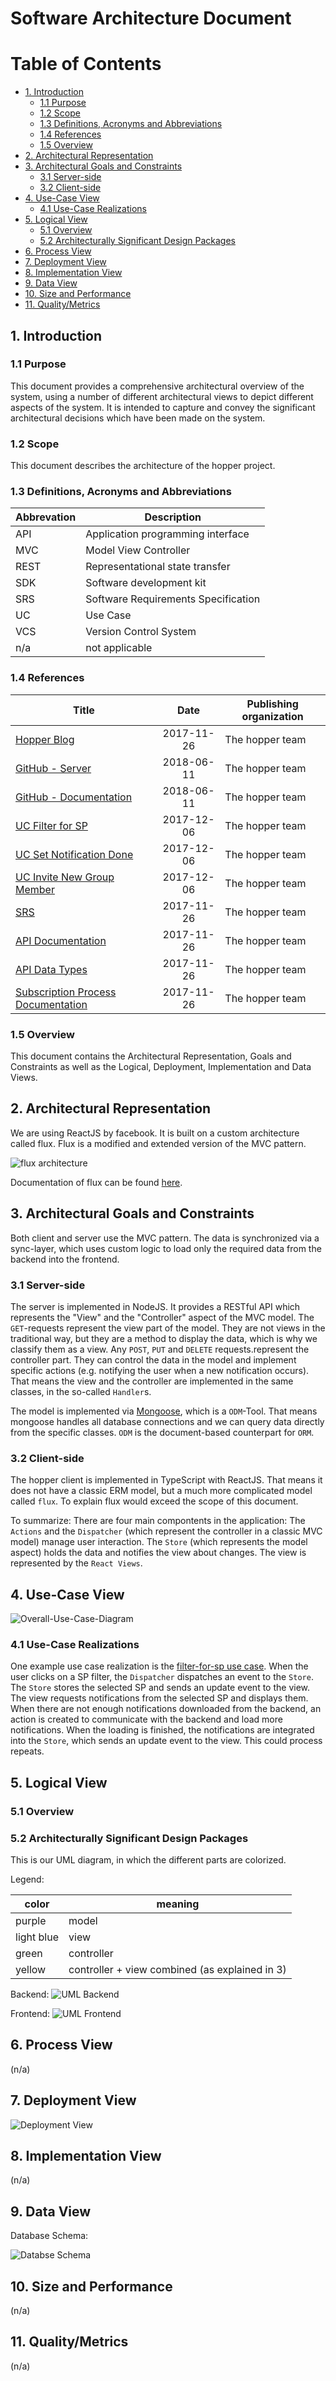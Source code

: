 # Software Architecture Document

# Table of Contents
- [1. Introduction](#1-introduction)
  * [1.1 Purpose](#11-purpose)
  * [1.2 Scope](#12-scope)
  * [1.3 Definitions, Acronyms and Abbreviations](#13-definitions--acronyms-and-abbreviations)
  * [1.4 References](#14-references)
  * [1.5 Overview](#15-overview)
- [2. Architectural Representation](#2-architectural-representation)
- [3. Architectural Goals and Constraints](#3-architectural-goals-and-constraints)
  * [3.1 Server-side](#31-server-side)
  * [3.2 Client-side](#32-client-side)
- [4. Use-Case View](#4-use-case-view)
  * [4.1 Use-Case Realizations](#41-use-case-realizations)
- [5. Logical View](#5-logical-view)
  * [5.1 Overview](#51-overview)
  * [5.2 Architecturally Significant Design Packages](#52-architecturally-significant-design-packages)
- [6. Process View](#6-process-view)
- [7. Deployment View](#7-deployment-view)
- [8. Implementation View](#8-implementation-view)
- [9. Data View](#9-data-view)
- [10. Size and Performance](#10-size-and-performance)
- [11. Quality/Metrics](#11-quality-metrics)

## 1. Introduction

### 1.1 Purpose
This document provides a comprehensive architectural overview of the system, using a number of different architectural views to depict different aspects of the system. It is intended to capture and convey the significant architectural decisions which have been made on the system.

### 1.2 Scope
This document describes the architecture of the hopper project.

### 1.3 Definitions, Acronyms and Abbreviations

| Abbrevation | Description                            |
| ----------- | -------------------------------------- |
| API         | Application programming interface      |
| MVC         | Model View Controller                  |
| REST        | Representational state transfer        |
| SDK         | Software development kit               |
| SRS         | Software Requirements Specification    |
| UC          | Use Case                               |
| VCS         | Version Control System                 |
| n/a         | not applicable                         |

### 1.4 References

| Title                                                              | Date       | Publishing organization     |
| -------------------------------------------------------------------|:----------:| -------------------------   |
| [Hopper Blog](https://blog.hoppercloud.net/)                       | 2017-11-26 | The hopper team             |
| [GitHub - Server](https://github.com/hopperteam/hopper-server)     | 2018-06-11 | The hopper team             |
| [GitHub - Documentation](https://github.com/hopperteam/hopper-doc) | 2018-06-11 | The hopper team             |
| [UC Filter for SP](uc-filter-for-sp.md)                            | 2017-12-06 | The hopper team             |
| [UC Set Notification Done](uc-set-notification-done.md)            | 2017-12-06 | The hopper team             |
| [UC Invite New Group Member](../UC/UC_Invite_New_Group_Member.md)  | 2017-12-06 | The hopper team             |
| [SRS](srs.md)                                                      | 2017-11-26 | The hopper team             |
| [API Documentation](api.md)                                        | 2017-11-26 | The hopper team             |
| [API Data Types](dataTypes.md)                                     | 2017-11-26 | The hopper team             |
| [Subscription Process Documentation](subscriptionProcess.md)       | 2017-11-26 | The hopper team             |

### 1.5 Overview
This document contains the Architectural Representation, Goals and Constraints as well 
as the Logical, Deployment, Implementation and Data Views.

## 2. Architectural Representation
We are using ReactJS by facebook. It is built on a custom architecture called flux. Flux is a modified and extended version of the MVC pattern.

![flux architecture](https://github.com/facebook/flux/raw/master/img/flux-diagram-white-background.png)

Documentation of flux can be found [here](https://github.com/facebook/flux).

## 3. Architectural Goals and Constraints
Both client and server use the MVC pattern. The data is synchronized via a sync-layer, which uses custom logic to load only the required data from the backend into the frontend. 

### 3.1 Server-side
The server is implemented in NodeJS. It provides a RESTful API which represents the "View" and the "Controller" aspect of the MVC model. The `GET`-requests represent the view part of the model. They are not views in the traditional way, but they are a method to display the data, which is why we classify them as a view. Any `POST`, `PUT` and `DELETE` requests.represent the controller part. They can control the data in the model and implement specific actions (e.g. notifying the user when a new notification occurs). That means the view and the controller are implemented in the same classes, in the so-called `Handler`s.

The model is implemented via [Mongoose](https://mongoosejs.com/), which is a `ODM`-Tool. That means mongoose handles all database connections and we can query data directly from the specific classes. `ODM` is the document-based counterpart for `ORM`.

### 3.2 Client-side
The hopper client is implemented in TypeScript with ReactJS. That means it does not have a classic ERM model, but a much more complicated model called `flux`. To explain flux would exceed the scope of this document.

To summarize: There are four main compontents in the application: The `Actions` and the `Dispatcher` (which represent the controller in a classic MVC model) manage user interaction. The `Store` (which represents the model aspect) holds the data and notifies the view about changes. The view is represented by the `React Views`.

## 4. Use-Case View
![Overall-Use-Case-Diagram](../img/ucd.svg)

### 4.1 Use-Case Realizations
One example use case realization is the [filter-for-sp use case](./uc-filter-for-sp.md). 
When the user clicks on a SP filter, the `Dispatcher` dispatches an event to the `Store`. The `Store` stores the selected SP and sends an update event to the view. The view requests notifications from the selected SP and displays them. When there are not enough notifications downloaded from the backend, an action is created to communicate with the backend and load more notifications. When the loading is finished, the notifications are integrated into the `Store`, which sends an update event to the view. This could process repeats.

## 5. Logical View

### 5.1 Overview

### 5.2 Architecturally Significant Design Packages

This is our UML diagram, in which the different parts are colorized.

Legend:

color  | meaning
-------|--------
purple | model
light blue | view
green  | controller
yellow | controller + view combined (as explained in 3)

Backend:
![UML Backend](./img/backend-uml-mvc.svg)

Frontend:
![UML Frontend](./img/frontend-uml-mvc.svg)

## 6. Process View
(n/a)

## 7. Deployment View
![Deployment View](./img/deployment.svg)

## 8. Implementation View
(n/a)

## 9. Data View
Database Schema:

![Databse Schema](./img/dbschema.png)

## 10. Size and Performance
(n/a)

## 11. Quality/Metrics
(n/a)
